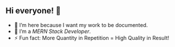## Hi everyone! 👋



- 🔭 I’m here because I want my work to be documented.
- 🌱 I’m a *MERN Stack Developer*.
- ⚡ Fun fact: More Quantity in Repetition = High Quality in Result!
